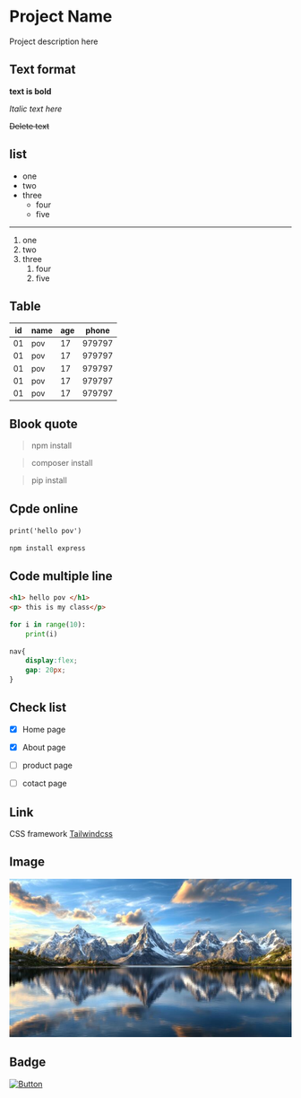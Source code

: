 # Project Name
 Project description here

## Text format

**text is bold**

*Italic text here*

~~Delete text~~

## list
 - one
 - two
 - three
    - four
    - five
---
1. one
2. two
3. three
    1. four
    2. five

## Table
| id |  name | age | phone|
|----| ------| ----| -----|
| 01 |  pov | 17| 979797|
| 01 |  pov | 17| 979797|
| 01 |  pov | 17| 979797|
| 01 |  pov | 17| 979797|
| 01 |  pov | 17| 979797|

## Blook quote
> npm install

> composer install

> pip install

## Cpde online
`print('hello pov')`

`npm install express`

## Code multiple line

```html
<h1> hello pov </h1>
<p> this is my class</p>
```

```python
for i in range(10):
    print(i)

```
```css
nav{
    display:flex;
    gap: 20px;
}
```

## Check list

- [X] Home page
- [X] About page
- [ ] product page
- [ ] cotact page


## Link

CSS framework [Tailwindcss](https://www.w3schools.com/tags/tag_form.asp)

## Image 

![Dashboard](./ka.jpeg)

## Badge

[![Button](https://img.shields.io/badge/Visit-Website-blue)](https://www.w3schools.com/tags/tag_form.asp)